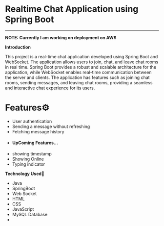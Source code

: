 Realtime Chat Application using Spring Boot
===========================================================

* * *
**NOTE: Currently I am working on deployment on AWS**

**Introduction**

This project is a real-time chat application developed using Spring Boot and WebSocket. The application allows users to join, chat, and leave chat rooms in real time. Spring Boot provides a robust and scalable architecture for the application, while WebSocket enables real-time communication between the server and clients. The application has features such as joining chat rooms, sending messages, and leaving chat rooms, providing a seamless and interactive chat experience for its users.

**<h1>Features⚙</h1>**

- User authentication
- Sending a message without refreshing
- Fetching message history
- <h4>UpComing Features...</h4>
- showing timestamp
- Showing Online 
- Typing indicator

**Technology Used**🚀

- Java
- SpringBoot
- Web Socket
- HTML
- CSS
- JavaScript
- MySQL Database
- 



